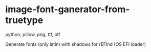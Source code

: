 # image-font-ganerator-from-truetype
python, pillow, png, ttf, otf

Generate fonts (only latin) with shadows for rEFInd (OS EFI loader)
